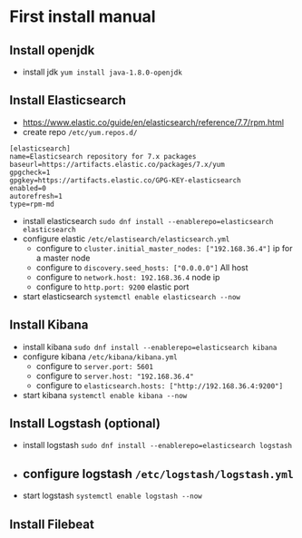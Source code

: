 # First install manual

## Install openjdk
- install jdk `yum install java-1.8.0-openjdk`

## Install Elasticsearch
- https://www.elastic.co/guide/en/elasticsearch/reference/7.7/rpm.html
- create repo `/etc/yum.repos.d/`
```
[elasticsearch]
name=Elasticsearch repository for 7.x packages
baseurl=https://artifacts.elastic.co/packages/7.x/yum
gpgcheck=1
gpgkey=https://artifacts.elastic.co/GPG-KEY-elasticsearch
enabled=0
autorefresh=1
type=rpm-md
```
- install elasticsearch `sudo dnf install --enablerepo=elasticsearch elasticsearch`
- configure elastic `/etc/elastisearch/elasticsearch.yml`
    - configure to `cluster.initial_master_nodes: ["192.168.36.4"]` ip for a master node 
    - configure to `discovery.seed_hosts: ["0.0.0.0"]` All host
    - configure to `network.host: 192.168.36.4` node ip
    - configure to `http.port: 9200` elastic port
- start elasticsearch `systemctl enable elasticsearch --now`

## Install Kibana
- install kibana `sudo dnf install --enablerepo=elasticsearch kibana`
- configure kibana `/etc/kibana/kibana.yml`
    - configure to `server.port: 5601`
    - configure to `server.host: "192.168.36.4"`
    - configure to `elasticsearch.hosts: ["http://192.168.36.4:9200"]`
- start kibana `systemctl enable kibana --now`

## Install Logstash (optional)
- install logstash `sudo dnf install --enablerepo=elasticsearch logstash`
- configure logstash `/etc/logstash/logstash.yml`
    - 
- start logstash `systemctl enable logstash --now`

## Install Filebeat
